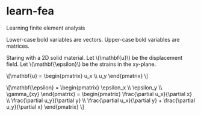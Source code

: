# learn-fea
Learning finite element analysis

Lower-case bold variables are vectors.
Upper-case bold variables are matrices.

Staring with a 2D solid material. Let \\(\mathbf{u}\\) be the displacement field.  Let \\(\mathbf{\epsilon}\\) be the strains in the xy-plane.

\\[\mathbf{u} = \begin{pmatrix}
u_x \\\\ u_y
\end{pmatrix} \\]

\\[\mathbf{\epsilon} =
\begin{pmatrix}
\epsilon_x \\\\ \epsilon_y \\\\ \gamma_{xy}
\end{pmatrix} =
\begin{pmatrix}
\frac{\partial u_x}{\partial x} \\\\
\frac{\partial u_y}{\partial y} \\\\
\frac{\partial u_x}{\partial y} +
\frac{\partial u_y}{\partial x}
\end{pmatrix}
\\]

<script src="https://polyfill.io/v3/polyfill.min.js?features=es6"></script>
<script id="MathJax-script" async src="https://cdn.jsdelivr.net/npm/mathjax@3/es5/tex-mml-chtml.js">

